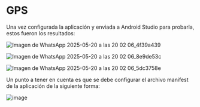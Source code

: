 # GPS

Una vez configurada la aplicación y enviada a Android Studio para probarla, estos fueron los resultados:

![Imagen de WhatsApp 2025-05-20 a las 20 02 06_4f39a439](https://github.com/user-attachments/assets/4dae4abc-2ea7-4852-b035-8d9822cdbf2a)

![Imagen de WhatsApp 2025-05-20 a las 20 02 06_8e9de53c](https://github.com/user-attachments/assets/2484390a-a785-4286-9239-adf8ec7bebbc)

![Imagen de WhatsApp 2025-05-20 a las 20 02 06_5dc3758e](https://github.com/user-attachments/assets/0d352021-78b4-4bb9-bcea-ca7ca5ba7a81)

Un punto a tener en cuenta es que se debe configurar el archivo manifest de la aplicación de la siguiente forma:

![image](https://github.com/user-attachments/assets/1ba52e7a-86d7-4013-8d30-ea734b852c32)

